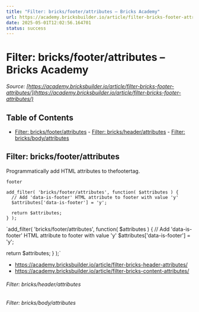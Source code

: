 ```yaml
---
title: "Filter: bricks/footer/attributes – Bricks Academy"
url: https://academy.bricksbuilder.io/article/filter-bricks-footer-attributes/
date: 2025-05-01T12:02:56.164701
status: success
---
```


# Filter: bricks/footer/attributes – Bricks Academy

*Source: [https://academy.bricksbuilder.io/article/filter-bricks-footer-attributes/](https://academy.bricksbuilder.io/article/filter-bricks-footer-attributes/)*

## Table of Contents

- [Filter: bricks/footer/attributes](#filter-bricksfooterattributes)
        - [Filter: bricks/header/attributes](#filter-bricksheaderattributes)
        - [Filter: bricks/body/attributes](#filter-bricksbodyattributes)

## Filter: bricks/footer/attributes

Programmatically add HTML attributes to thefootertag.

`footer`

```
add_filter( 'bricks/footer/attributes', function( $attributes ) {
  // Add 'data-is-footer' HTML attribute to footer with value 'y'
  $attributes['data-is-footer'] = 'y';

  return $attributes;
} );
```

`add_filter( 'bricks/footer/attributes', function( $attributes ) {
  // Add 'data-is-footer' HTML attribute to footer with value 'y'
  $attributes['data-is-footer'] = 'y';

  return $attributes;
} );`

- https://academy.bricksbuilder.io/article/filter-bricks-header-attributes/
- https://academy.bricksbuilder.io/article/filter-bricks-content-attributes/

###### Filter: bricks/header/attributes

###### Filter: bricks/body/attributes

